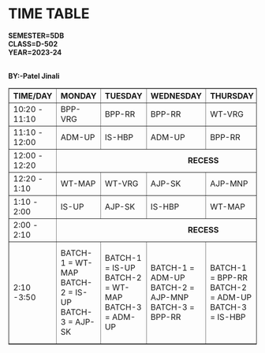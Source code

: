 <HTML>
<HEAD>
<BODY>
<H1> TIME TABLE </H1>
 <B>SEMESTER=5DB <BR> CLASS=D-502 <BR> YEAR=2023-24 </B> <BR> 
<br><TABLE BORDER ="1">
<TR>
<TH> TIME/DAY  </TH>
<TH> MONDAY    </TH>
<TH> TUESDAY   </TH>
<TH> WEDNESDAY </TH>
<TH> THURSDAY  </TH>
<TH> FRIDAY    </TH>
<TH> SATURDAY  </TH>
</TR>
<TR>
<TD> 10:20 - 11:10 </TD>
<TD> BPP-VRG     </TD>
<TD> BPP-RR      </TD>
<TD> BPP-RR      </TD>
<TD> WT-VRG      </TD>
<TD> LIBRARY     </TD>
<TD> ADM-UP      </TD>
</TR>
<TR>
<TD> 11:10 - 12:00 </TD>
<TD> ADM-UP        </TD>
<TD> IS-HBP        </TD>
<TD> ADM-UP        </TD>
<TD> BPP-RR        </TD>
<TD> AJP-SK        </TD>
<TD> WT-VRG        </TD>
</TR>
<TR>
<TD> 12:00 - 12:20 </TD>
<TD TEXT-ALIGN = "CENTER" COLSPAN ="6"> <B><CENTER>RECESS </CENTER></TD></B>
</TR>
<TR>
<TD> 12:20 - 1:10 </TD>
<TD> WT-MAP       </TD>
<TD> WT-VRG       </TD>
<TD> AJP-SK       </TD>
<TD> AJP-MNP      </TD>
<TD> ADM-UP       </TD>  
<TD> IS-HBP       </TD>
</TR>
<TR>
<TD> 1:10 - 2:00 </TD>
<TD> IS-UP       </TD>
<TD> AJP-SK      </TD>
<TD> IS-HBP      </TD>
<TD> WT-MAP      </TD>
<TD> IS-HBP      </TD>
<TD> AJP-SK      </TD>
</TR>
<TR>
<TD> 2:00 - 2:10 </TD>
<TD TEXT-ALIGN = "CENTER" COLSPAN ="6"><B> <CENTER>RECESS </CENTER></TD></B>
</TR>
<TR>
<TD> 2:10 -3:50 </TD>
<TD> BATCH-1 = WT-MAP  <BR> BATCH-2 = IS-UP   <BR> BATCH-3 = AJP-SK </TD>
<TD> BATCH-1 = IS-UP   <BR> BATCH-2 = WT-MAP  <BR> BATCH-3 = ADM-UP </TD> 
<TD> BATCH-1 = ADM-UP  <BR> BATCH-2 = AJP-MNP <BR> BATCH-3 = BPP-RR </TD>
<TD> BATCH-1 = BPP-RR  <BR> BATCH-2 = ADM-UP  <BR> BATCH-3 = IS-HBP </TD>
<TD> BATCH-1 = AJP-MNP <BR> BATCH-2 = BPP-RR  <BR> BATCH-3 = WT-VRG </TD> 
<TD> BATCH-1 = LIBRARY <BR> BATCH-2 = LIBRARY <BR> BATCH-3 = LIBRARY </TD>
<TR>
</BRODER>

<B>BY:-Patel Jinali

